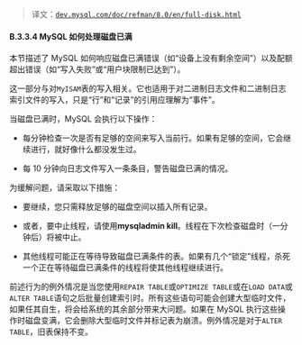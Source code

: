 > 译文：[`dev.mysql.com/doc/refman/8.0/en/full-disk.html`](https://dev.mysql.com/doc/refman/8.0/en/full-disk.html)

#### B.3.3.4 MySQL 如何处理磁盘已满

本节描述了 MySQL 如何响应磁盘已满错误（如“设备上没有剩余空间”）以及配额超出错误（如“写入失败”或“用户块限制已达到”）。

这一部分与对`MyISAM`表的写入相关。它也适用于对二进制日志文件和二进制日志索引文件的写入，只是“行”和“记录”的引用应理解为“事件”。

当磁盘已满时，MySQL 会执行以下操作：

+   每分钟检查一次是否有足够的空间来写入当前行。如果有足够的空间，它会继续进行，就好像什么都没发生过。

+   每 10 分钟向日志文件写入一条条目，警告磁盘已满的情况。

为缓解问题，请采取以下措施：

+   要继续，您只需释放足够的磁盘空间以插入所有记录。

+   或者，要中止线程，请使用**mysqladmin kill**。线程在下次检查磁盘时（一分钟后）将被中止。

+   其他线程可能正在等待导致磁盘已满条件的表。如果有几个“锁定”线程，杀死一个正在等待磁盘已满条件的线程将使其他线程继续进行。

前述行为的例外情况是当您使用`REPAIR TABLE`或`OPTIMIZE TABLE`或在`LOAD DATA`或`ALTER TABLE`语句之后批量创建索引时。所有这些语句可能会创建大型临时文件，如果任其自生，将会给系统的其余部分带来大问题。如果在 MySQL 执行这些操作时磁盘变满，它会删除大型临时文件并标记表为崩溃。例外情况是对于`ALTER TABLE`，旧表保持不变。
